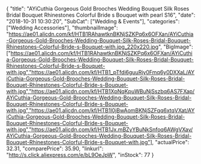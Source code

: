 {
	"title": "AYiCuthia Gorgeous Gold Brooches Wedding Bouquet Silk Roses Bridal Bouquet Rhinestones Colorful Bride  s Bouquet with pearl S16",
	"date": "2018-10-31 10:30:20",
	"SubCat": ["Wedding & Events"],
	"categories": ["Wedding Accessories"],
	"thumbnailImage": "https://ae01.alicdn.com/kf/HTB1RAhawtknBKNjSZKPq6x6OFXan/AYiCuthia-Gorgeous-Gold-Brooches-Wedding-Bouquet-Silk-Roses-Bridal-Bouquet-Rhinestones-Colorful-Bride-s-Bouquet-with.jpg_220x220.jpg",
	"BigImage": ["https://ae01.alicdn.com/kf/HTB1RAhawtknBKNjSZKPq6x6OFXan/AYiCuthia-Gorgeous-Gold-Brooches-Wedding-Bouquet-Silk-Roses-Bridal-Bouquet-Rhinestones-Colorful-Bride-s-Bouquet-with.jpg","https://ae01.alicdn.com/kf/HTB1_pTfdi6guuRjy0Fmq6y0DXXaL/AYiCuthia-Gorgeous-Gold-Brooches-Wedding-Bouquet-Silk-Roses-Bridal-Bouquet-Rhinestones-Colorful-Bride-s-Bouquet-with.jpg","https://ae01.alicdn.com/kf/HTB1XpNqKpuWBuNjSszbq6AS7FXap/AYiCuthia-Gorgeous-Gold-Brooches-Wedding-Bouquet-Silk-Roses-Bridal-Bouquet-Rhinestones-Colorful-Bride-s-Bouquet-with.jpg","https://ae01.alicdn.com/kf/HTB1l0jBwAomBKNjSZFqq6xtqVXat/AYiCuthia-Gorgeous-Gold-Brooches-Wedding-Bouquet-Silk-Roses-Bridal-Bouquet-Rhinestones-Colorful-Bride-s-Bouquet-with.jpg","https://ae01.alicdn.com/kf/HTB1Jx.mBZyYBuNkSnfoq6AWgVXav/AYiCuthia-Gorgeous-Gold-Brooches-Wedding-Bouquet-Silk-Roses-Bridal-Bouquet-Rhinestones-Colorful-Bride-s-Bouquet-with.jpg"],
	"actualPrice": 32.31,
	"comparePrice": 35.90,
	"linkurl": "http://s.click.aliexpress.com/e/bL9OeJpW",
	"inStock": 77
}
